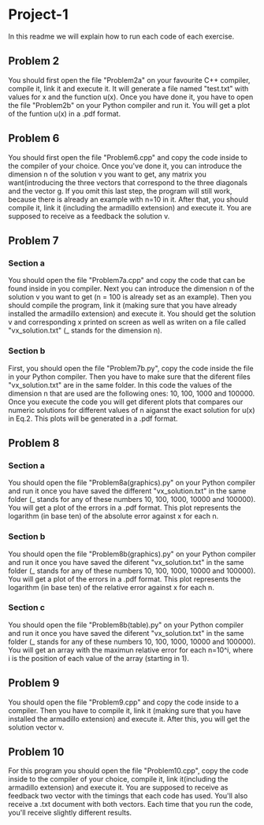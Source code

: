 # Project-1

In this readme we will explain how to run each code of each exercise.

## Problem 2

You should first open the file "Problem2a" on your favourite C++ compiler, compile it, link it and execute it. It will generate a file named "test.txt" with values for x and the function u(x). Once you have done it, you have to open the file "Problem2b" on your Python compiler and run it. You will get a plot of the funtion u(x) in a .pdf format.


## Problem 6

You should first open the file "Problem6.cpp" and copy the code inside to the compiler of your choice. Once you've done it, you can introduce the dimension n of the solution v you want to get, any matrix you want(introducing the three vectors that correspond to the three diagonals and the vector g. If you omit this last step, the program will still work, because there is already an example with n=10 in it. After that, you should compile it, link it (including the armadillo extension) and execute it. You are supposed to receive as a feedback the solution v.


## Problem 7

### Section a

You should open the file "Problem7a.cpp" and copy the code that can be found inside in you compiler. Next you can introduce the dimension n of the solution v you want to get (n = 100 is already set as an example). Then you should compile the program, link it (making sure that you have already installed the armadillo extension) and execute it. You should get the solution v and corresponding x printed on screen as well as writen on a file called "vx_solution.txt" (_ stands for the dimension n).

### Section b

First, you should open the file "Problem7b.py", copy the code inside the file in your Python compiler. Then you have to make sure that the diferent files "vx_solution.txt" are in the same folder. In this code the values of the dimension n that are used are the following ones: 10, 100, 1000 and 100000. Once you execute the code you will get diferent plots that compares our numeric solutions for different values of n aiganst the exact solution for u(x) in Eq.2. This plots will be generated in a .pdf format.

## Problem 8

### Section a

You should open the file "Problem8a(graphics).py" on your Python compiler and run it once you have saved the different "vx_solution.txt" in the same folder (_ stands for any of these numbers 10, 100, 1000, 10000 and 100000). You will get a plot of the errors in a .pdf format. This plot represents the logarithm (in base ten) of the absolute error against x for each n.

### Section b

You should open the file "Problem8b(graphics).py" on your Python compiler and run it once you have saved the diferent "vx_solution.txt" in the same folder (_ stands for any of these numbers 10, 100, 1000, 10000 and 100000). You will get a plot of the errors in a .pdf format. This plot represents the logarithm (in base ten) of the relative error against x for each n.

### Section c

You should open the file "Problem8b(table).py" on your Python compiler and run it once you have saved the diferent "vx_solution.txt" in the same folder (_ stands for any of these numbers 10, 100, 1000, 10000 and 100000). You will get an array with the maximun relative error for each n=10^i, where i is the position of each value of the array (starting in 1).


## Problem 9

You should open the file "Problem9.cpp" and copy the code inside to a compiler. Then you have to compile it, link it (making sure that you have installed the armadillo extension) and execute it. After this, you will get the solution vector v.

## Problem 10

For this program you should open the file "Problem10.cpp", copy the code inside to the compiler of your choice, compile it, link it(including the armadillo extension) and execute it. You are supposed to receive as feedback two vector with the timings that each code has used. You'll also receive a .txt document with both vectors. Each time that you run the code, you'll receive slightly different results.
